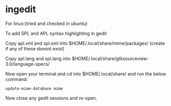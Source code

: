ingedit
=======

For linux:(tried and checked in ubuntu)

To add SPL and APL syntax highlighting in gedit

Copy apl.xml and spl.xml into $HOME/.local/share/mime/packages/          (create if any of these doesnt exist)

Copy apl.lang and spl.lang into $HOME/.local/share/gtksourceview-3.0/language-specs/

Now open your terminal and cd into $HOME/.local/share/ and run the below command:

	update-mime-database mime
	
Now close any gedit sessions and re-open.
